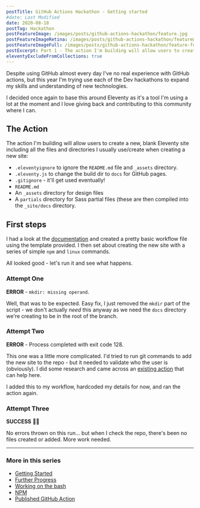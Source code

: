 ```yaml
---
postTitle: GitHub Actions Hackathon - Getting started
#date: Last Modified
date: 2020-08-18
postTag: Hackathon
postFeatureImage: /images/posts/github-actions-hackathon/feature.jpg
postFeatureImageRetina: /images/posts/github-actions-hackathon/feature@2x.jpg
postFeatureImageFull: /images/posts/github-actions-hackathon/feature-full.jpg
postExcerpt: Part 1 - The action I'm building will allow users to create a new, blank Eleventy site including all the files and directories I usually use/create when creating a new site.
eleventyExcludeFromCollections: true
---
```


Despite using GitHub almost every day I've no real experience with GitHub actions, but this year I'm trying use each of the Dev hackathons to expand my skills and understanding of new technologies. 

I decided once again to base this around Eleventy as it's a tool I'm using a lot at the moment and I love giving back and contributing to this community where I can. 

## The Action

The action I'm building will allow users to create a new, blank Eleventy site including all the files and directories I usually use/create when creating a new site:

- `.eleventyignore` to ignore the `README.md` file and `_assets` directory.
- `.eleventy.js` to change the build dir to `docs` for GitHub pages.
- `.gitignore` - it'll get used eventually!
- `README.md`
- An `_assets` directory for design files
- A `partials` directory for Sass partial files (these are then compiled into the `_site/docs` directory.

## First steps

I had a look at the [documentation](https://docs.github.com/en/actions/configuring-and-managing-workflows/configuring-a-workflow#manually-running-a-workflow) and created a pretty basic workflow file using the template provided. I then set about creating the new site with a series of simple `npm` and `linux` commands.

All looked good - let's run it and see what happens.

### Attempt One

**ERROR** - `mkdir: missing operand`.

Well, that was to be expected. Easy fix, I just removed the `mkdir` part of the script - we don't actually *need* this anyway as we need the `docs` directory we're creating to be in the root of the branch.

### Attempt Two

**ERROR** - Process completed with exit code 128.

This one was a little more complicated. I'd tried to run git commands to add the new site to the repo - but it needed to validate who the user is (obviously). I did some research and came across an [existing action](https://github.com/marketplace/actions/add-commit) that can help here.

I added this to my workflow, hardcoded my details for now, and ran the action again.

### Attempt Three

**SUCCESS** 🎉🎉

No errors thrown on this run... but when I check the repo, there's been no files created or added. More work needed.

---

### More in this series

<div class="toc">
    <ul>
        <li class="toc__this"><a href="#">Getting Started</a>
        <li><a href="/blog/github-actions-hackathon/further-progress/">Further Progress</a>
        <li><a href="/blog/github-actions-hackathon/working-on-the-bash/">Working on the bash</a>
        <li><a href="/blog/github-actions-hackathon/npm/">NPM</a>
        <li><a href="/blog/github-actions-hackathon/create-eleventy-site-action/">Published GitHub Action</a>
    </ul>
</div>